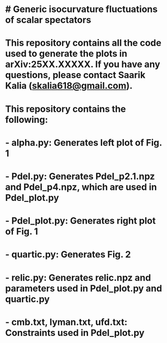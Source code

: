 # \# Generic isocurvature fluctuations of scalar spectators

# 

# This repository contains all the code used to generate the plots in arXiv:25XX.XXXXX.  If you have any questions, please contact Saarik Kalia (skalia618@gmail.com).

# 

# This repository contains the following:

# \- alpha.py: Generates left plot of Fig. 1

# \- Pdel.py: Generates Pdel\_p2.1.npz and Pdel\_p4.npz, which are used in Pdel\_plot.py

# \- Pdel\_plot.py: Generates right plot of Fig. 1

# \- quartic.py: Generates Fig. 2

# \- relic.py: Generates relic.npz and parameters used in Pdel\_plot.py and quartic.py

# \- cmb.txt, lyman.txt, ufd.txt: Constraints used in Pdel\_plot.py

